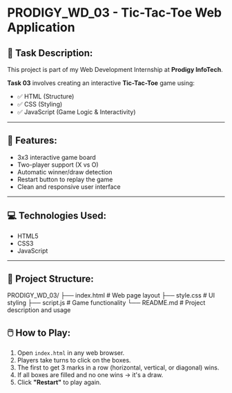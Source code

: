 # PRODIGY_WD_03 - Tic-Tac-Toe Web Application

## 🎯 Task Description:
This project is part of my Web Development Internship at **Prodigy InfoTech**.

**Task 03** involves creating an interactive **Tic-Tac-Toe** game using:

- ✅ HTML (Structure)
- ✅ CSS (Styling)
- ✅ JavaScript (Game Logic & Interactivity)

---

## 🧩 Features:
- 3x3 interactive game board
- Two-player support (X vs O)
- Automatic winner/draw detection
- Restart button to replay the game
- Clean and responsive user interface

---

## 💻 Technologies Used:
- HTML5
- CSS3
- JavaScript 

---

## 📂 Project Structure:
PRODIGY_WD_03/
├── index.html # Web page layout
├── style.css # UI styling
├── script.js # Game functionality
└── README.md # Project description and usage

## 🖱️ How to Play:
1. Open `index.html` in any web browser.
2. Players take turns to click on the boxes.
3. The first to get 3 marks in a row (horizontal, vertical, or diagonal) wins.
4. If all boxes are filled and no one wins → it's a draw.
5. Click **"Restart"** to play again.